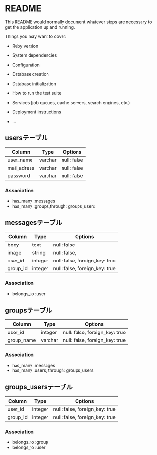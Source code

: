 # README

This README would normally document whatever steps are necessary to get the
application up and running.

Things you may want to cover:

* Ruby version

* System dependencies

* Configuration

* Database creation

* Database initialization

* How to run the test suite

* Services (job queues, cache servers, search engines, etc.)

* Deployment instructions

* ...

## usersテーブル

|Column|Type|Options|
|------|----|-------|
|user_name|varchar|null: false|
|mail_adress|varchar|null: false|
|password|varchar|null: false|

### Association
- has_many :messages
- has_many :groups,through: groups_users

## messagesテーブル

|Column|Type|Options|
|------|----|-------|
|body|text|null: false|
|image|string|null: false,|
|user_id|integer|null: false, foreign_key: true|
|group_id|integer|null: false, foreign_key: true|

### Association
- belongs_to :user

## groupsテーブル

|Column|Type|Options|
|------|----|-------|
|user_id|integer|null: false, foreign_key: true|
|group_name|varchar|null: false, foreign_key: true|

### Association
- has_many :messages
- has_many :users, through: groups_users


## groups_usersテーブル

|Column|Type|Options|
|------|----|-------|
|user_id|integer|null: false, foreign_key: true|
|group_id|integer|null: false, foreign_key: true|

### Association
- belongs_to :group
- belongs_to :user